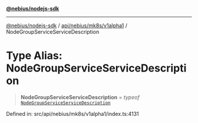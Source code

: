 [**@nebius/nodejs-sdk**](../../../../../README.md)

---

[@nebius/nodejs-sdk](../../../../../README.md) / [api/nebius/mk8s/v1alpha1](../README.md) / NodeGroupServiceServiceDescription

# Type Alias: NodeGroupServiceServiceDescription

> **NodeGroupServiceServiceDescription** = _typeof_ [`NodeGroupServiceServiceDescription`](../variables/NodeGroupServiceServiceDescription.md)

Defined in: src/api/nebius/mk8s/v1alpha1/index.ts:4131
